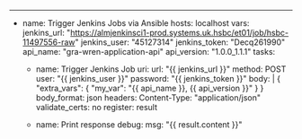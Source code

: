 ---
- name: Trigger Jenkins Jobs via Ansible
  hosts: localhost
  vars:
    jenkins_url: "https://almjenkinsci1-prod.systems.uk.hsbc/et01/job/hsbc-11497556-raw"
    jenkins_user: "45127314"
    jenkins_token: "Decq261990"
    api_name: "gra-wren-application-api"
    api_version: "1.0.0_1.1.1"
  tasks:
    - name: Trigger Jenkins Job
      uri:
        url: "{{ jenkins_url }}"
        method: POST
        user: "{{ jenkins_user }}"
        password: "{{ jenkins_token }}"
        body: |
          {
            "extra_vars": {
              "my_var": "{{ api_name }}, {{ api_version }}"
            }
          }
        body_format: json
        headers:
          Content-Type: "application/json"
        validate_certs: no
      register: result

    - name: Print response
      debug:
        msg: "{{ result.content }}"
